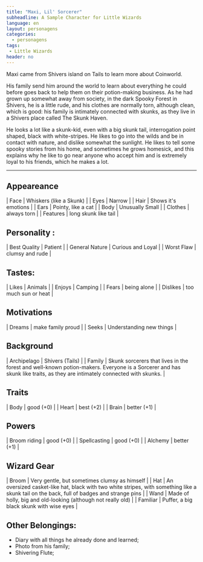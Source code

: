 ```yaml
---
title: "Maxi, Lil' Sorcerer"
subheadline: A Sample Character for Little Wizards
language: en
layout: personagens
categories:
  - personagens
tags:
 - Little Wizards
header: no
---
```


Maxi came from Shivers island on Tails to learn more about Coinworld. 

His family send him around the world to learn about everything he could before goes back to help them on their potion-making business. As he had grown up somewhat away from society, in the dark Spooky Forest in Shivers, he is a little rude, and his clothes are normally torn, although clean, which is good: his family is intimately connected with skunks, as they live in a Shivers place called The Skunk Haven. 

He looks a lot like a skunk-kid, even with a big skunk tail, interrogation point shaped, black with white-stripes. He likes to go into the wilds and be in contact with nature, and dislike somewhat the sunlight. He likes to tell some spooky stories from his home, and sometimes he grows homesick, and this explains why he like to go near anyone who accept him and is extremely loyal to his friends, which he makes a lot.

---

## Appeareance

| Face | Whiskers (like a Skunk) |
| Eyes | Narrow |
| Hair | Shows it's emotions |
| Ears | Pointy, like a cat |
| Body |  Unusually Small |
| Clothes | always torn |
| Features |  long skunk like tail |


## Personality : 

| Best Quality | Patient |
| General Nature | Curious and Loyal |
| Worst Flaw | clumsy and rude |

## Tastes:

| Likes | Animals |
| Enjoys | Camping |
| Fears | being alone |
| Dislikes | too much sun or heat |

## Motivations

| Dreams | make family proud |
| Seeks | Understanding new things |

## Background

| Archipelago | Shivers (Tails) |
| Family | Skunk sorcerers that lives in the forest and well-known potion-makers. Everyone is a Sorcerer and has skunk like traits, as they are intimately connected with skunks. |

## Traits

| Body | good (+0) |
| Heart | best (+2) |
| Brain | better (+1) |

## Powers 

| Broom riding | good (+0) |
| Spellcasting | good (+0) |
| Alchemy | better (+1) |


## Wizard Gear

| Broom | Very gentle, but sometimes clumsy as himself |
| Hat | An oversized casket-like hat, black with two white stripes, with something like a skunk tail on the back, full of badges and strange pins |
| Wand | Made of holly, big and old-looking (although not really old) |
| Familiar | Puffer, a big black skunk with wise eyes |

## Other Belongings:

+ Diary with all things he already done and learned;
+ Photo from his family;
+ Shivering Flute;

